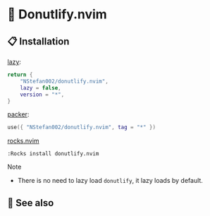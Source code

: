 # 🍩 Donutlify.nvim

## 📋 Installation

[lazy](https://github.com/folke/lazy.nvim):

```lua
return {
    "NStefan002/donutlify.nvim",
    lazy = false,
    version = "*",
}
```

[packer](https://github.com/wbthomason/packer.nvim):

```lua
use({ "NStefan002/donutlify.nvim", tag = "*" })
```

[rocks.nvim](https://github.com/nvim-neorocks/rocks.nvim)

`:Rocks install donutlify.nvim`

> [!NOTE]
>
> - There is no need to lazy load `donutlify`, it lazy loads by default.

## 👀 See also

